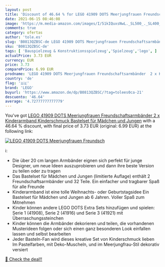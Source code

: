 ```yaml
---
layout: post
title: 'Discount of 46.64 % for LEGO 41909 DOTS Meerjungfrauen Freundsch'
date: 2021-06-15 08:46:08
image: 'https://m.media-amazon.com/images/I/51kIQuxsNwL._SL500_._SL400_.jpg'
comments: true
category: ofertas
author: 'tole.es'
slug: 'B0813QZBSC-de LEGO 41909 DOTS Meerjungfrauen Freundschaftsarmbänder 2 x...'
sku: 'B0813QZBSC-de'
tags: [ 'Bauspielzeug & Konstruktionsspielzeug','Spielzeug','lego', ]
actualPrice: 3.73 EUR
currency: EUR
price: 3.73
comparePrice: 6.99 EUR
prodname: 'LEGO 41909 DOTS Meerjungfrauen Freundschaftsarmbänder  2 x Kinderarmband  Kinderschmuck  Bastelset für Mädchen und Jungen'
country: 'de'
flag: '🇩🇪'
brand: 'LEGO'
buyurl: 'https://www.amazon.de/dp/B0813QZBSC/?tag=tolees0ca-21'
descuento: '46.64'
average: '4.72777777777779'
---
```


You've got [LEGO 41909 DOTS Meerjungfrauen Freundschaftsarmbänder  2 x Kinderarmband  Kinderschmuck  Bastelset für Mädchen und Jungen](https://www.amazon.de/dp/B0813QZBSC/?tag=tolees0ca-21) with a  46.64 % discount, with final price of 3.73 EUR (original: 6.99 EUR) at the following link:

[![LEGO 41909 DOTS Meerjungfrauen Freundsch](https://m.media-amazon.com/images/I/51kIQuxsNwL._SL500_._SL400_.jpg)](https://www.amazon.de/dp/B0813QZBSC/?tag=tolees0ca-21)

ℹ️:

- Die über 20 cm langen Armbänder eignen sich perfekt für junge Designer, um neue Ideen auszuprobieren und dann ihre beste Version zu teilen oder zu tragen
- Das Bastelset für Mädchen und Jungen (limitierte Auflage) enthält 2 Freundschaftsarmbänder und 32 Teile. Ein einfacher und tragbarer Spaß für alle Freunde
- Kinderarmband ist eine tolle Weihnachts- oder Geburtstagsidee Ein Bastelset für Mädchen und Jungen ab 6 Jahren. Voller Spaß zum Mitnehmen
- Kinder können andere LEGO DOTS Extra Sets hinzufügen und spielen: Serie 1 (41908), Serie 2 (41916) und Serie 3 (41921) mit Überraschungssteinchen
- Kinder können die Armbänder dekorieren und teilen, die vorhandenen Musterideen folgen oder sich einen ganz besonderen Look einfallen lassen und selbst bearbeiten
- Jeder Basteln-Fan wird dieses kreative Set von Kinderschmuck lieben Im Pastelfarben, mit Deko-Muscheln, und im Meerjungfrau-Stil dekorativ versiert

[🛒 Check the deal!!](https://www.amazon.de/dp/B0813QZBSC/?tag=tolees0ca-21)
